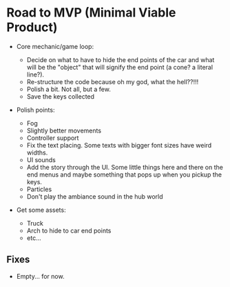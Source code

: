 # Road to MVP (Minimal Viable Product) 

- Core mechanic/game loop: 
    - Decide on what to have to hide the end points of the car and what will be the "object" that will signify the end point (a cone? a literal line?).
    - Re-structure the code because oh my god, what the hell??!!!
    - Polish a bit. Not all, but a few.
    - Save the keys collected

- Polish points: 
    - Fog 
    - Slightly better movements
    - Controller support
    - Fix the text placing. Some texts with bigger font sizes have weird widths.
    - UI sounds 
    - Add the story through the UI. Some little things here and there on the end menus and maybe something that pops up when you pickup the keys.
    - Particles
    - Don't play the ambiance sound in the hub world

- Get some assets:
    - Truck 
    - Arch to hide to car end points 
    - etc...

## Fixes 

- Empty... for now.
